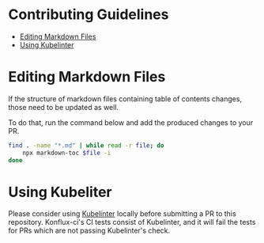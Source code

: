 Contributing Guidelines
===

<!-- toc -->

- [Editing Markdown Files](#editing-markdown-files)
- [Using Kubelinter](#using-Kubelinte)

<!-- tocstop -->

# Editing Markdown Files

If the structure of markdown files containing table of contents changes, those
need to be updated as well.

To do that, run the command below and add the produced changes to your PR.

```bash
find . -name "*.md" | while read -r file; do
    npx markdown-toc $file -i
done
```


# Using Kubeliter

Please consider using [Kubelinter](https://docs.kubelinter.io/#/) locally before submitting a PR to this repository.
Konflux-ci's CI tests consist of Kubelinter, and it will fail the tests for PRs which are not passing Kubelinter's check.

